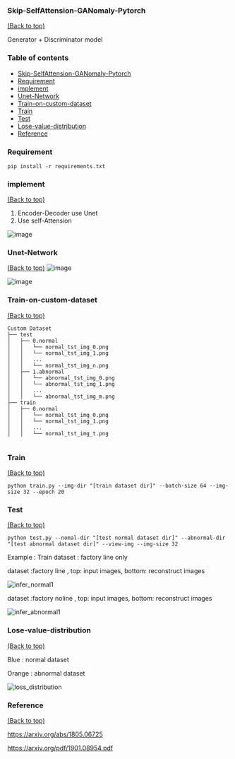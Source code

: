### Skip-SelfAttension-GANomaly-Pytorch
[(Back to top)](#table-of-contents)

Generator +  Discriminator model 


### Table of contents

<!-- After you have introduced your project, it is a good idea to add a **Table of contents** or **TOC** as **cool** people say it. This would make it easier for people to navigate through your README and find exactly what they are looking for.

Here is a sample TOC(*wow! such cool!*) that is actually the TOC for this README. -->

- [Skip-SelfAttension-GANomaly-Pytorch](#Skip-SelfAttension-GANomaly-Pytorch)
- [Requirement](#Requirement)
- [implement](#implement)
- [Unet-Network](#Unet-Network)
- [Train-on-custom-dataset](#Train-on-custom-dataset)
- [Train](#Train)
- [Test](#Test)
- [Lose-value-distribution](#Lose-value-distribution)
- [Reference](#Reference)
   
### Requirement
```
pip install -r requirements.txt
```

### implement 
[(Back to top)](#table-of-contents)

1. Encoder-Decoder use Unet
2. Use self-Attension

![image](https://user-images.githubusercontent.com/58428559/196458673-9a46b77c-623c-4079-b8cb-876107318f26.png)


### Unet-Network
[(Back to top)](#table-of-contents)
![image](https://user-images.githubusercontent.com/58428559/195968671-a287ecae-67b0-41e2-9bfc-7283014c8c3b.png)


![image](https://user-images.githubusercontent.com/58428559/196595324-9c2e584d-7202-4786-9812-062e10fd295f.png)


### Train-on-custom-dataset
[(Back to top)](#table-of-contents)

```
Custom Dataset
├── test
│   ├── 0.normal
│   │   └── normal_tst_img_0.png
│   │   └── normal_tst_img_1.png
│   │   ...
│   │   └── normal_tst_img_n.png
│   ├── 1.abnormal
│   │   └── abnormal_tst_img_0.png
│   │   └── abnormal_tst_img_1.png
│   │   ...
│   │   └── abnormal_tst_img_m.png
├── train
│   ├── 0.normal
│   │   └── normal_tst_img_0.png
│   │   └── normal_tst_img_1.png
│   │   ...
│   │   └── normal_tst_img_t.png


```

### Train
[(Back to top)](#table-of-contents)
```
python train.py --img-dir "[train dataset dir]" --batch-size 64 --img-size 32 --epoch 20
```
### Test
[(Back to top)](#table-of-contents)
```
python test.py --nomal-dir "[test normal dataset dir]" --abnormal-dir "[test abnormal dataset dir]" --view-img --img-size 32
```
Example :
Train dataset : factory line only

dataset :factory line , top: input images, bottom: reconstruct images

![infer_normal1](https://user-images.githubusercontent.com/58428559/196492251-ca80117e-848a-43bb-95fb-510ec1c284ca.jpg)

dataset :factory noline , top: input images, bottom: reconstruct images

![infer_abnormal1](https://user-images.githubusercontent.com/58428559/196492292-0aeb749f-8400-4d31-b964-d3d5dd597c40.jpg)

### Lose-value-distribution
[(Back to top)](#table-of-contents)

Blue : normal dataset

Orange : abnormal dataset

![loss_distribution](https://user-images.githubusercontent.com/58428559/196492187-8fdbf2e8-6473-4ed6-98c4-22f890482e08.jpg)

### Reference 
[(Back to top)](#table-of-contents)

https://arxiv.org/abs/1805.06725

https://arxiv.org/pdf/1901.08954.pdf


